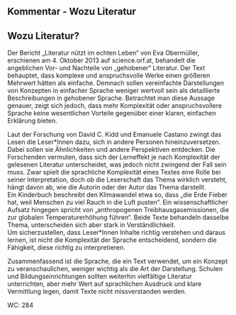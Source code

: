 ## Kommentar - Wozu Literatur

## Wozu Literatur?
Der Bericht „Literatur nützt im echten Leben“ von Eva Obermüller, erschienen am 4. Oktober 2013 auf science.orf.at, behandelt die angeblichen Vor- und Nachteile von „gehobener“ Literatur. Der Text behauptet, dass komplexe und anspruchsvolle Werke einen größeren Mehrwert hätten als einfache. Demnach sollen vereinfachte Darstellungen von Konzepten in einfacher Sprache weniger wertvoll sein als detaillierte Beschreibungen in gehobener Sprache. Betrachtet man diese Aussage genauer, zeigt sich jedoch, dass mehr Komplexität oder anspruchsvollere Sprache keine wesentlichen Vorteile gegenüber einer klaren, einfachen Erklärung bieten.

Laut der Forschung von David C. Kidd und Emanuele Castano zwingt das Lesen die Leser\*Innen dazu, sich in andere Personen hineinzuversetzen. Dabei sollen sie Ähnlichkeiten und andere Perspektiven entdecken. Die Forschenden vermuten, dass sich der Lerneffekt je nach Komplexität der gelesenen Literatur unterscheidet, was jedoch nicht zwingend der Fall sein muss. Zwar spielt die sprachliche Komplexität eines Textes eine Rolle bei seiner Interpretation, doch ob die Leserschaft das Thema wirklich versteht, hängt davon ab, wie die Autorin oder der Autor das Thema darstellt.   
Ein Kinderbuch beschreibt den Klimawandel etwa so, dass „die Erde Fieber hat, weil Menschen zu viel Rauch in die Luft pusten“. Ein wissenschaftlicher Aufsatz hingegen spricht von „anthropogenen Treibhausgasemissionen, die zur globalen Temperaturerhöhung führen“. Beide Texte behandeln dasselbe Thema, unterscheiden sich aber stark in Verständlichkeit.   
Um sicherzustellen, dass Leser\*Innen Inhalte richtig verstehen und daraus lernen, ist nicht die Komplexität der Sprache entscheidend, sondern die Fähigkeit, diese richtig zu interpretieren.

Zusammenfassend ist die Sprache, die ein Text verwendet, um ein Konzept zu veranschaulichen, weniger wichtig als die Art der Darstellung. Schulen und Bildungseinrichtungen sollten weiterhin vielfältige Literatur unterrichten, aber mehr Wert auf sprachlichen Ausdruck und klare Vermittlung legen, damit Texte nicht missverstanden werden.

WC: 284